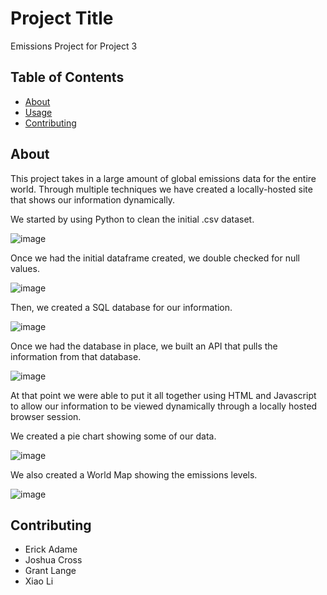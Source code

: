 # Project Title 
Emissions Project for Project 3

## Table of Contents

- [About](#about)
- [Usage](#usage)
- [Contributing](#contributing)

## About
This project takes in a large amount of global emissions data for the entire world. Through multiple techniques we have created a locally-hosted site that shows our information dynamically.

We started by using Python to clean the initial .csv dataset.

![image](https://user-images.githubusercontent.com/118831989/233210621-0a03b387-ee40-4d93-953d-ab7c853bf200.png)

Once we had the initial dataframe created, we double checked for null values.

![image](https://user-images.githubusercontent.com/118831989/233210843-d0a62d59-4522-4069-84e7-b670946d1089.png)

Then, we created a SQL database for our information.

![image](https://user-images.githubusercontent.com/118831989/233210892-ce7acb28-d82e-4fd3-850e-98f52c9721ec.png)

Once we had the database in place, we built an API that pulls the information from that database.

![image](https://user-images.githubusercontent.com/118831989/233220989-d844f152-73c4-4829-abf6-fe0aca1f3ccf.png)

At that point we were able to put it all together using HTML and Javascript to allow our information to be viewed dynamically through a locally hosted browser session.

We created a pie chart showing some of our data.

![image](https://user-images.githubusercontent.com/118831989/233219309-f9f48b21-1ce1-41ed-9327-f4f8a30e1fa4.png)

We also created a World Map showing the emissions levels.

![image](https://user-images.githubusercontent.com/118831989/233219464-54921b7c-534b-4552-b769-c51f0406eaa2.png)


## Contributing
- Erick Adame
- Joshua Cross
- Grant Lange
- Xiao Li
